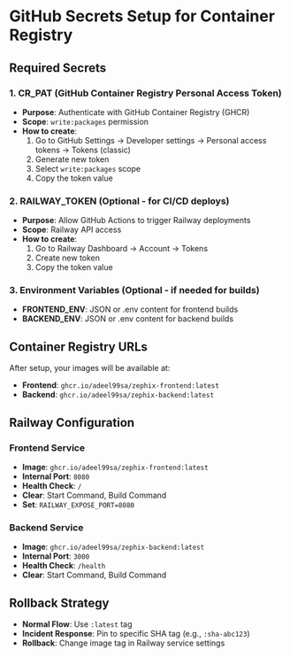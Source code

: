 # GitHub Secrets Setup for Container Registry

## Required Secrets

### 1. CR_PAT (GitHub Container Registry Personal Access Token)
- **Purpose**: Authenticate with GitHub Container Registry (GHCR)
- **Scope**: `write:packages` permission
- **How to create**:
  1. Go to GitHub Settings → Developer settings → Personal access tokens → Tokens (classic)
  2. Generate new token
  3. Select `write:packages` scope
  4. Copy the token value

### 2. RAILWAY_TOKEN (Optional - for CI/CD deploys)
- **Purpose**: Allow GitHub Actions to trigger Railway deployments
- **Scope**: Railway API access
- **How to create**:
  1. Go to Railway Dashboard → Account → Tokens
  2. Create new token
  3. Copy the token value

### 3. Environment Variables (Optional - if needed for builds)
- **FRONTEND_ENV**: JSON or .env content for frontend builds
- **BACKEND_ENV**: JSON or .env content for backend builds

## Container Registry URLs

After setup, your images will be available at:
- **Frontend**: `ghcr.io/adeel99sa/zephix-frontend:latest`
- **Backend**: `ghcr.io/adeel99sa/zephix-backend:latest`

## Railway Configuration

### Frontend Service
- **Image**: `ghcr.io/adeel99sa/zephix-frontend:latest`
- **Internal Port**: `8080`
- **Health Check**: `/`
- **Clear**: Start Command, Build Command
- **Set**: `RAILWAY_EXPOSE_PORT=8080`

### Backend Service
- **Image**: `ghcr.io/adeel99sa/zephix-backend:latest`
- **Internal Port**: `3000`
- **Health Check**: `/health`
- **Clear**: Start Command, Build Command

## Rollback Strategy

- **Normal Flow**: Use `:latest` tag
- **Incident Response**: Pin to specific SHA tag (e.g., `:sha-abc123`)
- **Rollback**: Change image tag in Railway service settings
